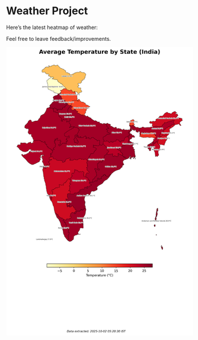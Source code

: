 # Weather Project

Here’s the latest heatmap of weather:

Feel free to leave feedback/improvements.

![India Heatmap](docs/assets/india_heatmap.png?v=DDBE48)
